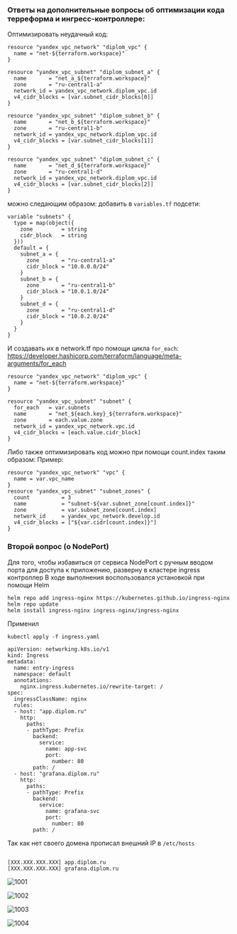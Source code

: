 ### Ответы на дополнительные вопросы об оптимизации кода терреформа и ингресс-контроллере:


Оптимизировать неудачный код:
```
resource "yandex_vpc_network" "diplom_vpc" {
  name = "net-${terraform.workspace}"
}

resource "yandex_vpc_subnet" "diplom_subnet_a" {
  name       = "net_a_${terraform.workspace}"
  zone       = "ru-central1-a"
  network_id = yandex_vpc_network.diplom_vpc.id
  v4_cidr_blocks = [var.subnet_cidr_blocks[0]]
}

resource "yandex_vpc_subnet" "diplom_subnet_b" {
  name       = "net_b_${terraform.workspace}"
  zone       = "ru-central1-b"
  network_id = yandex_vpc_network.diplom_vpc.id
  v4_cidr_blocks = [var.subnet_cidr_blocks[1]]
}

resource "yandex_vpc_subnet" "diplom_subnet_c" {
  name       = "net_d_${terraform.workspace}"
  zone       = "ru-central1-d"
  network_id = yandex_vpc_network.diplom_vpc.id
  v4_cidr_blocks = [var.subnet_cidr_blocks[2]]
}

```
можно следающим образом:
добавить в `variables.tf` подсети:
```
variable "subnets" {
  type = map(object({
    zone         = string
    cidr_block   = string
  }))
  default = {
    subnet_a = {
      zone       = "ru-central1-a"
      cidr_block = "10.0.0.0/24"
    }
    subnet_b = {
      zone       = "ru-central1-b"
      cidr_block = "10.0.1.0/24"
    }
    subnet_d = {
      zone       = "ru-central1-d"
      cidr_block = "10.0.2.0/24"
    }
  }
}

```

И создавать их в network.tf про помощи цикла `for_each`:
https://developer.hashicorp.com/terraform/language/meta-arguments/for_each

```
resource "yandex_vpc_network" "diplom_vpc" {
  name = "net-${terraform.workspace}"
}

resource "yandex_vpc_subnet" "subnet" {
  for_each   = var.subnets
  name       = "net_${each.key}_${terraform.workspace}"
  zone       = each.value.zone
  network_id = yandex_vpc_network.vpc.id
  v4_cidr_blocks = [each.value.cidr_block]
}
```

Либо также оптимизировать код можно при помощи count.index таким образом:
Пример:
```
resource "yandex_vpc_network" "vpc" {
  name = var.vpc_name
}
resource "yandex_vpc_subnet" "subnet_zones" {
  count          = 3
  name           = "subnet-${var.subnet_zone[count.index]}"
  zone           = var.subnet_zone[count.index]
  network_id     = yandex_vpc_network.develop.id
  v4_cidr_blocks = ["${var.cidr[count.index]}"]
}
```

### Второй вопрос (о NodePort)

Для того, чтобы избавиться от сервиса NodePort c ручным вводом порта для доступа к приложению, разверну в кластере ingress контроллер
В ходе выполнения воспользовался установкой при помощи Helm
```
helm repo add ingress-nginx https://kubernetes.github.io/ingress-nginx
helm repo update
helm install ingress-nginx ingress-nginx/ingress-nginx

```

Применил
```
kubectl apply -f ingress.yaml
```

```
apiVersion: networking.k8s.io/v1
kind: Ingress
metadata:
  name: entry-ingress
  namespace: default
  annotations:
    nginx.ingress.kubernetes.io/rewrite-target: /
spec:
  ingressClassName: nginx
  rules:
  - host: "app.diplom.ru"
    http:
      paths:
      - pathType: Prefix
        backend:
          service:
            name: app-svc
            port:
              number: 80
        path: /
  - host: "grafana.diplom.ru"
    http:
      paths:
      - pathType: Prefix
        backend:
          service:
            name: grafana-svc
            port:
              number: 80
        path: /
```

Так как нет своего домена прописал внешний IP в `/etc/hosts`

```

[XXX.XXX.XXX.XXX] app.diplom.ru
[XXX.XXX.XXX.XXX] grafana.diplom.ru
```

![1001](https://github.com/AlexanderM33/netology-final/assets/122460278/723722ff-402a-4967-8180-1e155032d2c8)

![1002](https://github.com/AlexanderM33/netology-final/assets/122460278/0555a0fa-a650-42ae-84c5-30e7756445e0)

![1003](https://github.com/AlexanderM33/netology-final/assets/122460278/bdeb29a6-d41a-4ed1-985a-831b863d20e8)

![1004](https://github.com/AlexanderM33/netology-final/assets/122460278/504d286c-68fb-4b3f-b874-b1c002cd6a8d)



